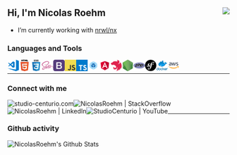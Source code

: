 ## Hi, I'm Nicolas Roehm <img align="right" src="https://komarev.com/ghpvc/?username=nicolasroehm&color=44cc11&style=flat-square&label=Views">
- I’m currently working with [nrwl/nx](https://github.com/nrwl/nx)

### Languages and Tools

<img align="left" alt="Visual Studio Code" width="26px" src="https://raw.githubusercontent.com/github/explore/80688e429a7d4ef2fca1e82350fe8e3517d3494d/topics/visual-studio-code/visual-studio-code.png" />
<img align="left" alt="HTML5" width="26px" src="https://raw.githubusercontent.com/github/explore/80688e429a7d4ef2fca1e82350fe8e3517d3494d/topics/html/html.png" />
<img align="left" alt="CSS3" width="26px" src="https://raw.githubusercontent.com/github/explore/80688e429a7d4ef2fca1e82350fe8e3517d3494d/topics/css/css.png" />
<img align="left" alt="Sass" width="26px" src="https://raw.githubusercontent.com/github/explore/80688e429a7d4ef2fca1e82350fe8e3517d3494d/topics/sass/sass.png" />
<img align="left" alt="Bootstrap" width="26px" src="https://raw.githubusercontent.com/github/explore/80688e429a7d4ef2fca1e82350fe8e3517d3494d/topics/bootstrap/bootstrap.png" />
<img align="left" alt="JavaScript" width="26px" src="https://raw.githubusercontent.com/github/explore/80688e429a7d4ef2fca1e82350fe8e3517d3494d/topics/javascript/javascript.png" />
<img align="left" alt="TypeScript" width="26px" src="https://raw.githubusercontent.com/github/explore/80688e429a7d4ef2fca1e82350fe8e3517d3494d/topics/typescript/typescript.png" />
<img align="left" alt="Webpack" width="26px" src="https://raw.githubusercontent.com/github/explore/80688e429a7d4ef2fca1e82350fe8e3517d3494d/topics/webpack/webpack.png" />
<img align="left" alt="Angular" width="26px" src="https://raw.githubusercontent.com/github/explore/80688e429a7d4ef2fca1e82350fe8e3517d3494d/topics/angular/angular.png" />
<img align="left" alt="NestJS" width="26px" src="https://raw.githubusercontent.com/github/explore/37c71fdca4e12086faf8c7009793d2eb588c914e/topics/nestjs/nestjs.png" />
<img align="left" alt="Node.js" width="26px" src="https://raw.githubusercontent.com/github/explore/80688e429a7d4ef2fca1e82350fe8e3517d3494d/topics/nodejs/nodejs.png" />
<img align="left" alt="PHP" width="26px" src="https://raw.githubusercontent.com/github/explore/80688e429a7d4ef2fca1e82350fe8e3517d3494d/topics/php/php.png" />
<img align="left" alt="Symfony" width="26px" src="https://raw.githubusercontent.com/github/explore/d0c5a5e31e1776ad62379ef5f6b703bcf107d3a3/topics/symfony/symfony.png" />
<img align="left" alt="Docker" width="26px" src="https://raw.githubusercontent.com/github/explore/80688e429a7d4ef2fca1e82350fe8e3517d3494d/topics/docker/docker.png" />
<img align="left" alt="Amazon Web Services" width="26px" src="https://raw.githubusercontent.com/github/explore/fbceb94436312b6dacde68d122a5b9c7d11f9524/topics/aws/aws.png" />

<br />

***

### Connect with me

<a href="https://www.studio-centurio.com" target="_blank">
  <img align="left" alt="studio-centurio.com" src="https://img.shields.io/badge/Centurio-%23007EFF.svg?&style=for-the-badge&logo=rss&logoColor=white" />
</a>
<a href="https://stackoverflow.com/users/7462178/nicolas-roehm" target="_blank">
  <img align="left" alt="NicolasRoehm | StackOverflow" src="https://img.shields.io/badge/stackoverflow-%23F48024.svg?&style=for-the-badge&logo=stackoverflow&logoColor=white" />
</a>
<a href="https://fr.linkedin.com/in/nicolas-roehm-bettcher" target="_blank">
  <img align="left" alt="NicolasRoehm | LinkedIn" src="https://img.shields.io/badge/linkedin-%230077B5.svg?&style=for-the-badge&logo=linkedin&logoColor=white" />
</a>
<a href="https://www.youtube.com/channel/UCBLJwUROjmJPB1CIk0lPVdg" target="_blank">
  <img align="left" alt="StudioCenturio | YouTube" src="https://img.shields.io/badge/youtube-%23FF0000.svg?&style=for-the-badge&logo=youtube&logoColor=white" />
</a>

<br />

***

<!-- <img align="left" alt="NicolasRoehm's Github Langs" src="https://github-readme-stats.vercel.app/api/top-langs?username=NicolasRoehm" /> -->

### Github activity

<img align="left" alt="NicolasRoehm's Github Stats" src="https://github-readme-stats.vercel.app/api?username=NicolasRoehm&show_icons=true&hide_border=true" />

<br />

<!--START_SECTION:activity-->
<!--END_SECTION:activity-->
